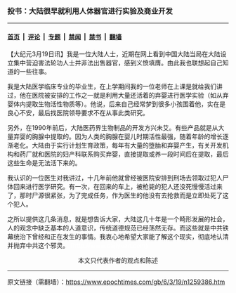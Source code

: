 ### 投书：大陆很早就利用人体器官进行实验及商业开发

---

#### [首页](../../../..?n1259386) &nbsp;|&nbsp; [评论](../../../../../epoch-comment?n1259386) &nbsp;|&nbsp; [专题](../../../../../epoch-special?n1259386) &nbsp;|&nbsp; [禁闻](../../../../../epoch-news?n1259386) &nbsp;|&nbsp; [禁书](../../../../../books?n1259386) &nbsp;|&nbsp; [翻墙](https://github.com/gfw-breaker/nogfw/blob/master/README.md?n1259386)


<div class="post_content" id="artbody" itemprop="articleBody">
 <!-- article content begin -->
 <p>
  【大纪元3月19日讯】我是一位大陆人士，近期在网上看到中国大陆当局在大陆设立集中营迫害法轮功人士并非法出售器官，感到义愤填膺。由此我也联想起自己知道的一些往事。
 </p>
 <p>
  我是大陆医学临床专业的毕业生，在上学期间我的一位老师在上课是就给我们讲过，他在医院被安排的工作之一就是利用大量还活着的弃婴进行医学实验（如从弃婴体内提取生物活性物质等）。他说，后来自己经常梦到很多小孩围着他，实在是良心不安，最后找医院领导要求不在从事此类研究。
 </p>
 <p>
  另外，在1990年前后，大陆医药界生物制品的开发方兴未艾。有些产品就是从大量弃婴的胸腺中提取的。因为人类的胸腺在婴儿时期活性最强，随着年龄的增长逐渐老化。大陆由于实行计划生育政策，每年有大量的堕胎和弃婴产生，有关开发机构和药厂就和医院的妇产科联系购买弃婴，直接提取或养一段时间后在提取，最后这些生命是无法活下来的。
 </p>
 <p>
  我认识的一位医生对我讲过，十几年前他就曾经被医院安排到刑场去领取过犯人尸体回来进行医学研究。有一次，在回来的车上，被枪毙的犯人还没死慢慢活过来了，那时尸源很紧张，为了完成任务，作为医生的他没有去抢救而是立即处死了这个犯人。
 </p>
 <p>
  之所以提供这几条消息，就是想告诉大家，大陆这几十年是一个畸形发展的社会，人的观念中缺乏基本的人道意识，传统道德规范已经荡然无存。而这些就是中共铁幕统治下曾经和正在发生的事情。我衷心地希望大家能了解这个现实，彻底地认清并抛弃中共这个邪灵。
  <font color="#ffffff">
   (http://www.dajiyuan.com)
  </font>
  <br/>
  <center>
   <font class="GY13">
    本文只代表作者的观点和陈述
   </font>
  </center>
 </p>
 <!-- article content end -->
 <div id="below_article_ad">
 </div>
</div>


---

原文链接（需翻墙）：https://www.epochtimes.com/gb/6/3/19/n1259386.htm